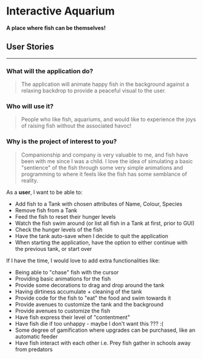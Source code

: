 # Interactive Aquarium
**A place where fish can be themselves!**

## User Stories
___

### What will the application do?

> The application will animate happy fish in the background against 
> a relaxing backdrop to provide a peaceful visual to the user.

### Who will use it?

> People who like fish, aquariums, and would like to experience
> the joys of raising fish without the associated havoc!

### Why is the project of interest to you?

> Companionship and company is very valuable to me, and fish
> have been with me since I was a child. I love the idea of simulating 
> a basic "sentience" of the fish through some very simple animations and
> programming to where it feels like the fish has some semblance of reality.

As a **user**, I want to be able to:
- Add fish to a Tank with chosen attributes of Name, Colour, Species
- Remove fish from a Tank
- Feed the fish to reset their hunger levels
- Watch the fish swim around (or list all fish in a Tank at first, prior to GUI)
- Check the hunger levels of the fish
- Have the tank auto-save when I decide to quit the application
- When starting the application, have the option to either continue with the previous tank, or start over

If I have the time, I would love to add extra functionalities like:
- Being able to "chase" fish with the cursor
- Providing basic animations for the fish
- Provide some decorations to drag and drop around the tank
- Having dirtiness accumulate + cleaning of the tank
- Provide code for the fish to "eat" the food and swim towards it
- Provide avenues to customize the tank and the background
- Provide avenues to customize the fish
- Have fish express their level of "contentment"
- Have fish die if too unhappy - maybe I don't want this ??? :(
- Some degree of gamification where upgrades can be purchased, like an automatic feeder
- Have fish interact with each other i.e. Prey fish gather in schools away from predators

  
